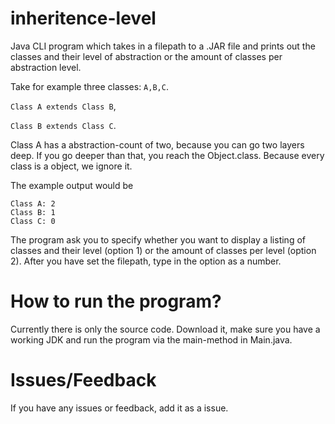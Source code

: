 # inheritence-level
Java CLI program which takes in a filepath to a .JAR file and prints out the classes
and their level of abstraction or the amount of classes per abstraction level.

Take for example three classes: ``A,B,C``.

``Class A extends Class B``, 

``Class B extends Class C``.

Class A has a abstraction-count of two, because you can go two layers deep. If you go deeper than that, you reach the Object.class. Because every class is a object, we ignore it.

The example output would be
```
Class A: 2
Class B: 1
Class C: 0
```

The program ask you to specify whether you want to display a listing of classes and their level (option 1) or the amount of classes per level (option 2). After you have set the filepath, type in the option as a number.

# How to run the program?
Currently there is only the source code. Download it, make sure you have a working JDK
and run the program via the main-method in Main.java.

# Issues/Feedback

If you have any issues or feedback, add it as a issue.